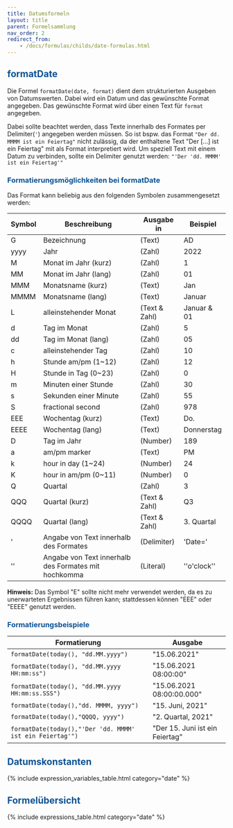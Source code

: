 ```yaml
---
title: Datumsformeln
layout: title
parent: Formelsammlung
nav_order: 2
redirect_from:
    - /docs/formulas/childs/date-formulas.html
---
```



## <span style="color:#0b5394">**formatDate**</span>

Die Formel `formatDate(date, format)` dient dem strukturierten Ausgeben von Datumswerten. Dabei wird ein Datum und das gewünschte Format angegeben. Das gewünschte Format wird über einen Text für `format` angegeben.

Dabei sollte beachtet werden, dass Texte innerhalb des Formates per Delimiter(`'`) angegeben werden müssen.
So ist bspw. das Format `"Der dd. MMMM ist ein Feiertag"` nicht zulässig, da der enthaltene Text "Der [...] ist ein Feiertag" mit als Format interpretiert wird. Um speziell Text mit einem Datum zu verbinden, sollte ein Delimiter genutzt werden: `"'Der 'dd. MMMM' ist ein Feiertag'"`

### <span style="color:#0b5394">Formatierungsmöglichkeiten bei formatDate</span>

Das Format kann beliebig aus den folgenden Symbolen zusammengesetzt werden:

| Symbol | Beschreibung                                         | Ausgabe in    | Beispiel    |
| ------ | ---------------------------------------------------- | ------------- | ----------- |
| G      | Bezeichnung                                          | (Text)        | AD          |
| yyyy   | Jahr                                                 | (Zahl)        | 2022        |
| M      | Monat im Jahr (kurz)                                 | (Zahl)        | 1           |
| MM     | Monat im Jahr (lang)                                 | (Zahl)        | 01          |
| MMM    | Monatsname (kurz)                                    | (Text)        | Jan         |
| MMMM   | Monatsname (lang)                                    | (Text)        | Januar      |
| L      | alleinstehender Monat                                | (Text & Zahl) | Januar & 01 |
| d      | Tag im Monat                                         | (Zahl)        | 5           |
| dd     | Tag im Monat (lang)                                  | (Zahl)        | 05          |
| c      | alleinstehender Tag                                  | (Zahl)        | 10          |
| h      | Stunde am/pm (1~12)                                  | (Zahl)        | 12          |
| H      | Stunde in Tag (0~23)                                 | (Zahl)        | 0           |
| m      | Minuten einer Stunde                                 | (Zahl)        | 30          |
| s      | Sekunden einer Minute                                | (Zahl)        | 55          |
| S      | fractional second                                    | (Zahl)        | 978         |
| EEE    | Wochentag (kurz)                                     | (Text)        | Do.         |
| EEEE   | Wochentag (lang)                                     | (Text)        | Donnerstag  |
| D      | Tag im Jahr                                          | (Number)      | 189         |
| a      | am/pm marker                                         | (Text)        | PM          |
| k      | hour in day (1~24)                                   | (Number)      | 24          |
| K      | hour in am/pm (0~11)                                 | (Number)      | 0           |
| Q      | Quartal                                              | (Zahl)        | 3           |
| QQQ    | Quartal (kurz)                                       | (Text & Zahl) | Q3          |
| QQQQ   | Quartal (lang)                                       | (Text & Zahl) | 3. Quartal  |
| '      | Angabe von Text innerhalb des Formates               | (Delimiter)   | 'Date='     |
| ''     | Angabe von Text innerhalb des Formates mit hochkomma | (Literal)     | ''o'clock'' |

**Hinweis:** Das Symbol "E" sollte nicht mehr verwendet werden, da es zu unerwarteten Ergebnissen führen kann; stattdessen können "EEE" oder "EEEE" genutzt werden.

### <span style="color:#0b5394">Formatierungsbeispiele</span>

| Formatierung                                              | Ausgabe                         |
| --------------------------------------------------------- | ------------------------------- |
| `formatDate(today(), "dd.MM.yyyy")`                       | "15.06.2021"                    |
| `formatDate(today(), "dd.MM.yyyy HH:mm:ss")`              | "15.06.2021 08:00:00"           |
| `formatDate(today(), "dd.MM.yyyy HH:mm:ss.SSS")`          | "15.06.2021 08:00:00.000"       |
| `formatDate(today(),"dd. MMMM, yyyy")`                    | "15. Juni, 2021"                |
| `formatDate(today(),"QQQQ, yyyy")`                        | "2. Quartal, 2021"              |
| `formatDate(today(),"'Der 'dd. MMMM' ist ein Feiertag'")` | "Der 15. Juni ist ein Feiertag" |

## <span style="color:#0b5394">**Datumskonstanten**</span>

{% include expression_variables_table.html category="date" %}


## <span style="color:#0b5394">**Formelübersicht**</span>

{% include expressions_table.html category="date" %}